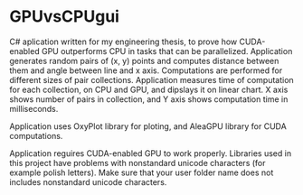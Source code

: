 # GPUvsCPUgui

C# aplication written for my engineering thesis, to prove how CUDA-enabled GPU outperforms CPU in tasks that can be parallelized.
Application generates random pairs of (x, y) points and computes distance between them and angle between line and x axis.
Computations are performed for different sizes of pair collections. Application measures time of computation for each collection,
on CPU and GPU, and dipslays it on linear chart. X axis shows number of pairs in collection, and Y axis shows computation time in milliseconds.

Application uses OxyPlot library for ploting, and AleaGPU library for CUDA computations.

Application reguires CUDA-enabled GPU to work properly.
Libraries used in this project have problems with nonstandard unicode characters (for example polish letters).
Make sure that your user folder name does not includes nonstandard unicode characters.

